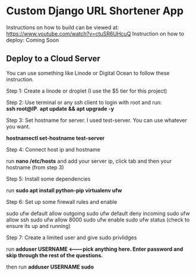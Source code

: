 # Custom Django URL Shortener App
Instructions on how to build can be viewed at: https://www.youtube.com/watch?v=ctuSR6UHcuQ
Instruction on how to deploy: Coming Soon

## Deploy to a Cloud Server

You can use something like Linode or Digital Ocean to follow these instruction.

Step 1: Create a linode or droplet (I use the $5 tier for this project)

Step 2: Use terminal or any ssh client to login with root and run:  
<b>ssh root@IP</b>. 
<b>apt update && apt upgrade -y</b>

Step 3: Set hostname for server. I used test-server. You can use whatever you want.

<b>hostnamectl set-hostname test-server</b>

Step 4: Connect host ip and hostname

run <b>nano /etc/hosts</b> and add your server ip, click tab and then your hostname (from step 3)

Step 5: Install some dependencies

run <b>sudo apt install python-pip virtualenv ufw</b>

Step 6: Set up some firewall rules and enable

sudo ufw default allow outgoing
sudo ufw default deny incoming
sudo ufw allow ssh
sudo ufw allow 8000
sudo ufw enable
sudo ufw status (check to ensure its up and running)

Step 7: Create a limited user and give sudo privlidges

run <b> adduser USERNAME <---pick anything here. Enter password and skip through the rest of the questions.</b>

then run <b> adduser USERNAME sudo</b>


